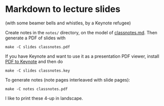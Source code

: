 # Markdown to lecture slides

(with some beamer bells and whistles, by a Keynote refugee)

Create notes in the `notes/` directory, on the model of [classnotes.md](notes/classnotes.md). Then generate a PDF of slides with

```Make
make -C slides classnotes.pdf
```

If you have Keynote and want to use it as a presentation PDF viewer, install [PDF to Keynote](http://www.cs.hmc.edu/~oneill/freesoftware/pdftokeynote.html) and then do

```Make
make -C slides classnotes.key
```

To generate notes (note pages interleaved with slide pages):

```Make
make -C notes classnotes.pdf
```

I like to print these 4-up in landscape.

